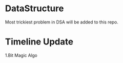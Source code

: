 # DataStructure
Most trickiest problem in DSA will be added to this repo.

# Timeline Update

1.Bit Magic Algo
